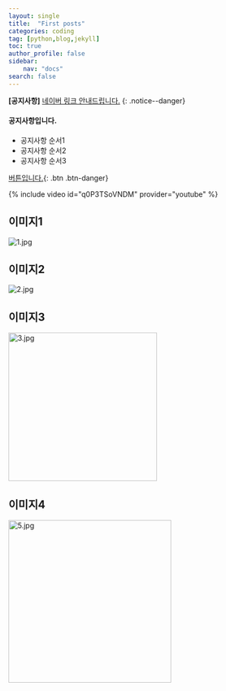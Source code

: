 ```yaml
---
layout: single
title:  "First posts"
categories: coding
tag: [python,blog,jekyll]
toc: true
author_profile: false
sidebar:
    nav: "docs"
search: false    
---
```


**[공지사항]** [네이버 링크 안내드립니다.](http://www.naver.com) 
{: .notice--danger}

<div class="notice--success">
<h4>공지사항입니다.</h4>
<ul>
    <li>공지사항 순서1</li>
    <li>공지사항 순서2</li>
    <li>공지사항 순서3</li>
</ul>
</div>


[버튼입니다.](https://google.com){: .btn .btn-danger}


{% include video id="q0P3TSoVNDM" provider="youtube" %}

## 이미지1

![1.jpg](https://raw.githubusercontent.com/hdyoon93/save-image-repo/main/2023/01/12-22-42-00-1.jpg)

## 이미지2

![2.jpg](https://raw.githubusercontent.com/hdyoon93/save-image-repo/main/2023/01/12-22-42-20-2.jpg)

## 이미지3

<img title="" src="https://raw.githubusercontent.com/hdyoon93/save-image-repo/main/2023/01/12-22-42-29-3.jpg" alt="3.jpg" width="292" data-align="right">

## 이미지4

<img title="" src="https://raw.githubusercontent.com/hdyoon93/save-image-repo/main/2023/01/13-08-43-50-5.jpg" alt="5.jpg" width="320" data-align="center">